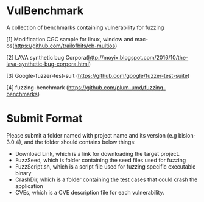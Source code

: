 # VulBenchmark
A collection of benchmarks containing vulnerability for fuzzing

[1] Modification CGC sample for linux, window and mac-os(https://github.com/trailofbits/cb-multios)

[2] LAVA synthetic bug Corpora(http://moyix.blogspot.com/2016/10/the-lava-synthetic-bug-corpora.html)

[3] Google-fuzzer-test-suit (https://github.com/google/fuzzer-test-suite)

[4] fuzzing-benchmark (https://github.com/plum-umd/fuzzing-benchmarks)



# Submit Format

Please submit a folder named with project name and its version (e.g bision-3.0.4), and the folder should contains below things:
 + Download Link, which is a link for downloading the target project.
 + FuzzSeed, which is folder containing the seed files used for fuzzing
 + FuzzScript.sh, which is a script file used for fuzzing specific executable binary
 + CrashDir, which is a folder containing the test cases that could crash the application
 + CVEs, which is a CVE description file for each vulnerability.


